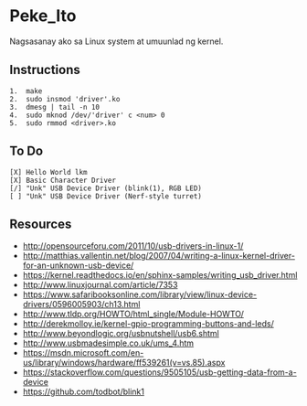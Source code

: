 # Peke_Ito
Nagsasanay ako sa Linux system at umuunlad ng kernel.

## Instructions
    1.  make
    2.  sudo insmod 'driver'.ko
    3.  dmesg | tail -n 10
    4.  sudo mknod /dev/'driver' c <num> 0
    5.  sudo rmmod <driver>.ko

## To Do
    [X] Hello World lkm
    [X] Basic Character Driver
    [/] "Unk" USB Device Driver (blink(1), RGB LED)
    [ ] "Unk" USB Device Driver (Nerf-style turret)

## Resources
* http://opensourceforu.com/2011/10/usb-drivers-in-linux-1/
* http://matthias.vallentin.net/blog/2007/04/writing-a-linux-kernel-driver-for-an-unknown-usb-device/
* https://kernel.readthedocs.io/en/sphinx-samples/writing_usb_driver.html
* http://www.linuxjournal.com/article/7353
* https://www.safaribooksonline.com/library/view/linux-device-drivers/0596005903/ch13.html
* http://www.tldp.org/HOWTO/html_single/Module-HOWTO/
* http://derekmolloy.ie/kernel-gpio-programming-buttons-and-leds/
* http://www.beyondlogic.org/usbnutshell/usb6.shtml
* http://www.usbmadesimple.co.uk/ums_4.htm
* https://msdn.microsoft.com/en-us/library/windows/hardware/ff539261(v=vs.85).aspx
* https://stackoverflow.com/questions/9505105/usb-getting-data-from-a-device
* https://github.com/todbot/blink1
